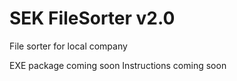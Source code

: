 # SEK FileSorter v2.0
 File sorter for local company

EXE package coming soon
Instructions coming soon